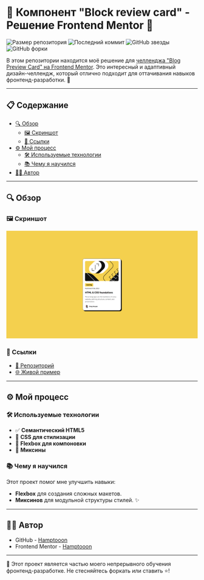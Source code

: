 # 🌟 Компонент "Block review card" - Решение Frontend Mentor 🌟

![Размер репозитория](https://img.shields.io/github/repo-size/Hamptooon/block-preview-card?style=for-the-badge&color=yellow)
![Последний коммит](https://img.shields.io/github/last-commit/Hamptooon/block-preview-card?style=for-the-badge&color=brightgreen)
![GitHub звезды](https://img.shields.io/github/stars/Hamptooon/block-preview-card?style=for-the-badge&color=ff69b4)
![GitHub форки](https://img.shields.io/github/forks/Hamptooon/block-preview-card?style=for-the-badge&color=purple)

В этом репозитории находится моё решение для [челленджа "Blog Preview Card" на Frontend Mentor](https://www.frontendmentor.io/challenges/blog-preview-card-component-2OUzrvlsjw). Это интересный и адаптивный дизайн-челлендж, который отлично подходит для оттачивания навыков фронтенд-разработки. 🚀

---

## 📋 Содержание

- [🔍 Обзор](#-обзор)
    - [🖼 Скриншот](#-скриншот)
    - [🔗 Ссылки](#-ссылки)
- [⚙️ Мой процесс](#-мой-процесс)
    - [🛠 Используемые технологии](#-используемые-технологии)
    - [📚 Чему я научился](#-чему-я-научился)
- [👨‍💻 Автор](#-автор)

---

## 🔍 Обзор

### 🖼 Скриншот

![Предварительный просмотр](./readme-files/preview.png)

### 🔗 Ссылки

- [📂 Репозиторий](https://github.com/Hamptooon/block-preview-card)
- [🌐 Живой пример](https://your-username.github.io/blog-preview-component)

---

## ⚙️ Мой процесс

### 🛠 Используемые технологии

- ✅ **Семантический HTML5**
- 🎨 **CSS для стилизации**
- 🧩 **Flexbox для компоновки**
- 📱 **Миксины**

### 📚 Чему я научился

Этот проект помог мне улучшить навыки:

- **Flexbox** для создания сложных макетов.
- **Миксинов** для модульной структуры стилей. ✨

---

## 👨‍💻 Автор

- GitHub - [Hamptooon](https://github.com/Hamptooon)
- Frontend Mentor - [Hamptooon](https://hamptooon.github.io/block-preview-card/)

---

🔧 Этот проект является частью моего непрерывного обучения фронтенд-разработке. Не стесняйтесь форкать или ставить ⭐️!

